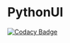 # PythonUI

[![Codacy Badge](https://api.codacy.com/project/badge/Grade/e4b7ab6fefde4798af1bd3614b10b196)](https://www.codacy.com/app/oberbichler/PythonUI?utm_source=github.com&amp;utm_medium=referral&amp;utm_content=oberbichler/PythonUI&amp;utm_campaign=Badge_Grade)
